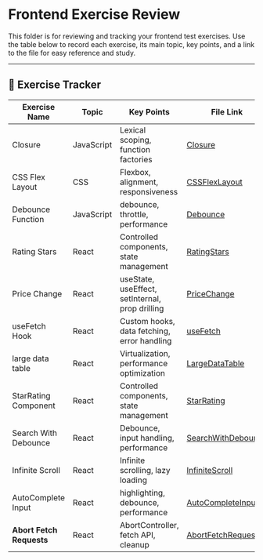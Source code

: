 # Frontend Exercise Review

This folder is for reviewing and tracking your frontend test exercises. Use the table below to record each exercise, its main topic, key points, and a link to the file for easy reference and study.

---

## 📁 Exercise Tracker

| Exercise Name      | Topic        | Key Points                        | File Link                          |
|--------------------|-------------|-----------------------------------|------------------------------------|
| Closure    | JavaScript         | Lexical scoping, function factories| [Closure](./Closure.js) 
| CSS Flex Layout    | CSS         | Flexbox, alignment, responsiveness| [CSSFlexLayout](./CSS_Page_Layout.html) |
| Debounce Function   | JavaScript  | debounce, throttle, performance    | [Debounce](./Debounce.js)|
| Rating Stars        | React       | Controlled components, state management | [RatingStars](./RatingStar.jsx) |
| Price Change        | React       | useState, useEffect, setInternal, prop drilling | [PriceChange](./PriceChange.jsx) |
| useFetch Hook       | React       | Custom hooks, data fetching, error handling | [useFetch](./UseFetch.js) |
| large data table | React       | Virtualization, performance optimization | [LargeDataTable](./LargeDataTable.jsx) |
| StarRating Component | React       | Controlled components, state management | [StarRating](./StarRating.jsx) |
| Search With Debounce | React       | Debounce, input handling, performance | [SearchWithDebounce](./SearchWithDebounce.jsx) |
| Infinite Scroll      | React       | Infinite scrolling, lazy loading      | [InfiniteScroll](./InfiniteScroll.jsx) |
| AutoComplete Input   | React       | highlighting, debounce, performance | [AutoCompleteInput](./AutoCompleteInput.jsx) |
| **Abort Fetch Requests** | React       | AbortController, fetch API, cleanup | [AbortFetchRequests](./SearchAbort.jsx) |